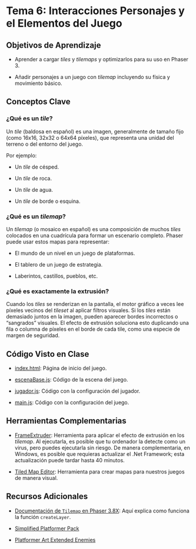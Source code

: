 # Tema 6: Interacciones Personajes y el Elementos del Juego

## Objetivos de Aprendizaje

* Aprender a cargar _tiles_ y _tilemaps_ y optimizarlos para su uso en Phaser 3.

* Añadir personajes a un juego con _tilemap_ incluyendo su física y movimiento básico.

## Conceptos Clave

### ¿Qué es un _tile_?

Un _tile_ (baldosa en español) es una imagen, generalmente de tamaño fijo (como 16x16, 32x32 o 64x64 píxeles), que representa una unidad del terreno o del entorno del juego.

Por ejemplo:

* Un _tile_ de césped.

* Un _tile_ de roca.

* Un _tile_ de agua.

* Un _tile_ de borde o esquina.

### ¿Qué es un _tilemap_?

Un _tilemap_ (o mosaico en español) es una composición de muchos _tiles_ colocados en una cuadrícula para formar un escenario completo. Phaser puede usar estos mapas para representar:

* El mundo de un nivel en un juego de plataformas.

* El tablero de un juego de estrategia.

* Laberintos, castillos, pueblos, etc.

### ¿Qué es exactamente la extrusión?

Cuando los _tiles_ se renderizan en la pantalla, el motor gráfico a veces lee píxeles vecinos del _tileset_ al aplicar filtros visuales. Si los _tiles_ están demasiado juntos en la imagen, pueden aparecer bordes incorrectos o “sangrados” visuales. El efecto de extrusión soluciona esto duplicando una fila o columna de píxeles en el borde de cada tile, como una especie de margen de seguridad.

## Código Visto en Clase

* [index.html](code/index.html): Página de inicio del juego.

* [escenaBase.js](code/scripts/escenaBase.js): Código de la escena del juego.

* [jugador.js](code/scripts/jugador.js): Código con la configuración del jugador.

* [main.js](code/scripts/main.js): Código con la configuración del juego.

## Herramientas Complementarias

* [FrameExtruder](https://github.com/lgibson02/FrameExtruder/releases/tag/v1.0): Herramienta para aplicar el efecto de extrusión en los _tilemap_. Al ejecutarla, es posible que tu ordenador la detecte como un virus, pero puedes ejecutarla sin riesgo. De manera complementaria, en Windows, es posible que requieras actualizar el .Net Framework; esta actualización puede tardar hasta 40 minutos.

* [Tiled Map Editor](https://www.mapeditor.org/): Herramienta para crear mapas para nuestros juegos de manera visual.

## Recursos Adicionales

* [Documentación de `Tilemap` en Phaser 3.8X](https://docs.phaser.io/api-documentation/class/tilemaps-tilemap): Aquí explica como funciona la función `createLayer`.

* [Simplified Platformer Pack](https://www.kenney.nl/assets/simplified-platformer-pack)

* [Platformer Art Extended Enemies](https://www.kenney.nl/assets/platformer-art-extended-enemies)
